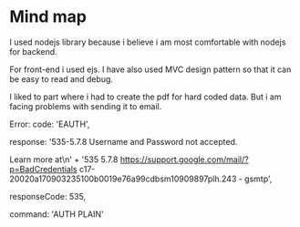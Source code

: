 # Mind map

I used nodejs library because i believe i am most comfortable with nodejs for backend.

For front-end i used ejs. I have also used MVC design pattern so that it can be easy to read and debug.

I liked to part where i had to create the pdf for hard coded data. But i am facing problems with sending it to email.

Error:
code: 'EAUTH',

response: '535-5.7.8 Username and Password not accepted.

Learn more at\n' +
'535 5.7.8 https://support.google.com/mail/?p=BadCredentials c17-20020a170903235100b0019e76a99cdbsm10909897plh.243 - gsmtp',

responseCode: 535,

command: 'AUTH PLAIN'
